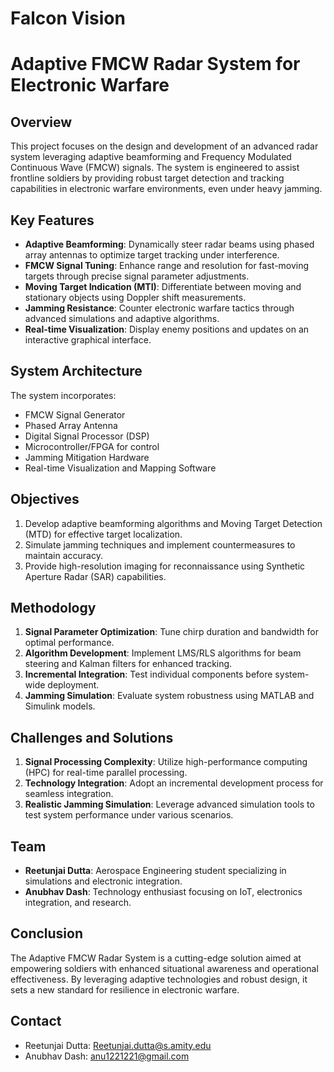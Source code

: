 # Falcon Vision
# Adaptive FMCW Radar System for Electronic Warfare

## Overview
This project focuses on the design and development of an advanced radar system leveraging adaptive beamforming and Frequency Modulated Continuous Wave (FMCW) signals. The system is engineered to assist frontline soldiers by providing robust target detection and tracking capabilities in electronic warfare environments, even under heavy jamming.

## Key Features
- **Adaptive Beamforming**: Dynamically steer radar beams using phased array antennas to optimize target tracking under interference.
- **FMCW Signal Tuning**: Enhance range and resolution for fast-moving targets through precise signal parameter adjustments.
- **Moving Target Indication (MTI)**: Differentiate between moving and stationary objects using Doppler shift measurements.
- **Jamming Resistance**: Counter electronic warfare tactics through advanced simulations and adaptive algorithms.
- **Real-time Visualization**: Display enemy positions and updates on an interactive graphical interface.

## System Architecture
The system incorporates:
- FMCW Signal Generator
- Phased Array Antenna
- Digital Signal Processor (DSP)
- Microcontroller/FPGA for control
- Jamming Mitigation Hardware
- Real-time Visualization and Mapping Software

## Objectives
1. Develop adaptive beamforming algorithms and Moving Target Detection (MTD) for effective target localization.
2. Simulate jamming techniques and implement countermeasures to maintain accuracy.
3. Provide high-resolution imaging for reconnaissance using Synthetic Aperture Radar (SAR) capabilities.

## Methodology
1. **Signal Parameter Optimization**: Tune chirp duration and bandwidth for optimal performance.
2. **Algorithm Development**: Implement LMS/RLS algorithms for beam steering and Kalman filters for enhanced tracking.
3. **Incremental Integration**: Test individual components before system-wide deployment.
4. **Jamming Simulation**: Evaluate system robustness using MATLAB and Simulink models.

## Challenges and Solutions
1. **Signal Processing Complexity**: Utilize high-performance computing (HPC) for real-time parallel processing.
2. **Technology Integration**: Adopt an incremental development process for seamless integration.
3. **Realistic Jamming Simulation**: Leverage advanced simulation tools to test system performance under various scenarios.

## Team
- **Reetunjai Dutta**: Aerospace Engineering student specializing in simulations and electronic integration.
- **Anubhav Dash**: Technology enthusiast focusing on IoT, electronics integration, and research.

## Conclusion
The Adaptive FMCW Radar System is a cutting-edge solution aimed at empowering soldiers with enhanced situational awareness and operational effectiveness. By leveraging adaptive technologies and robust design, it sets a new standard for resilience in electronic warfare.

## Contact
- Reetunjai Dutta: [Reetunjai.dutta@s.amity.edu](mailto:Reetunjai.dutta@s.amity.edu)
- Anubhav Dash: [anu1221221@gmail.com](mailto:anu1221221@gmail.com)
